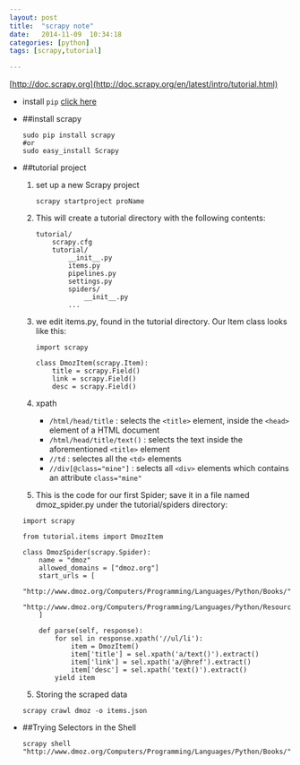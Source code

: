 ```yaml
---
layout: post
title:  "scrapy note"
date:   2014-11-09	10:34:18
categories: [python]
tags: [scrapy,tutorial]

---
```


[http://doc.scrapy.org](http://doc.scrapy.org/en/latest/intro/tutorial.html)

* install `pip` [click here](https://pip.pypa.io/en/latest/installing.html#install-pip)

* ##install scrapy
	
	```
	sudo pip install scrapy
	#or
	sudo easy_install Scrapy
	```

* ##tutorial project 

	1. set up a new Scrapy project
		
		```
		scrapy startproject proName
		```
	
	2. This will create a tutorial directory with the following contents:
	
		```
		tutorial/
	    	scrapy.cfg
	    	tutorial/
		        __init__.py
		        items.py
		        pipelines.py
		        settings.py
		        spiders/
		            __init__.py
	            ...
		```
	3.  we edit items.py, found in the tutorial directory. Our Item class looks like this:
	
		```
		import scrapy

		class DmozItem(scrapy.Item):
		    title = scrapy.Field()
		    link = scrapy.Field()
		    desc = scrapy.Field()
		```
		
	4. xpath
	
		* `/html/head/title` : selects the `<title>` element, inside the `<head>` element of a HTML document
		* `/html/head/title/text()` : selects the text inside the aforementioned `<title>` element
		* `//td` : selectes all the `<td>` elements
		* `//div[@class="mine"]` : selects all `<div>` elements which contains an attribute `class="mine"`
	
	5. This is the code for our first Spider; save it in a file named dmoz_spider.py under the tutorial/spiders directory:
	
	```
	import scrapy

	from tutorial.items import DmozItem
	
	class DmozSpider(scrapy.Spider):
	    name = "dmoz"
	    allowed_domains = ["dmoz.org"]
	    start_urls = [
	        "http://www.dmoz.org/Computers/Programming/Languages/Python/Books/",
	        "http://www.dmoz.org/Computers/Programming/Languages/Python/Resources/"
	    ]
	
	    def parse(self, response):
	        for sel in response.xpath('//ul/li'):
	            item = DmozItem()
	            item['title'] = sel.xpath('a/text()').extract()
	            item['link'] = sel.xpath('a/@href').extract()
	            item['desc'] = sel.xpath('text()').extract()
            yield item
	```

	5. Storing the scraped data
	
	```
	scrapy crawl dmoz -o items.json
	```

* ##Trying Selectors in the Shell

	```		
	scrapy shell "http://www.dmoz.org/Computers/Programming/Languages/Python/Books/"	
	```